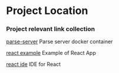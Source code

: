 # Project Location

### Project relevant link collection
[parse-server](https://github.com/parse-community/parse-server) Parse server docker container

[react example](https://github.com/fullstackreact/food-lookup-demo) Example of React App

[react ide](https://medium.freecodecamp.org/introducing-rekit-studio-a-real-ide-for-react-and-redux-development-baf0c99cb542) IDE for React
